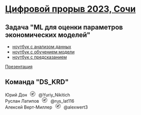 # [Цифровой прорыв 2023, Сочи](https://hacks-ai.ru/hackathons.html?eventId=969082) 


## Задача "ML для оценки параметров экономических моделей"


* [ноутбук с анализом данных](eda.ipynb)
* [ноутбук с обучением модели](sochi-transformer.ipynb)
* [ноутбук с предсказанием](predict.ipynb)


[Презентация](presentation.pptx)


## Команда "DS_KRD"

Юрий Дон <img src="images/telegram_logo.png" width="30"> @Yuriy_Nikitich \
Руслан Латипов <img src="images/telegram_logo.png" width="30"> @rus_lat116 \
Алексей Верт-Миллер <img src="images/telegram_logo.png" width="30"> @alexwert3
